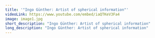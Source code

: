 ```yaml
---
title: '"Ingo Günther: Artist of spherical information"'
videoLink: https://www.youtube.com/embed/iaQTKeV3Fa4
image: image1.jpg
short_description: "Ingo Günther: Artist of spherical information"
long_description: "Ingo Günther: Artist of spherical information"
---
```

